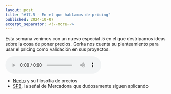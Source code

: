 ```yaml
---
layout: post
title: "#17.5 - En el que hablamos de pricing"
published: 2024-10-07
excerpt_separator: <!--more-->
---
```

Esta semana venimos con un nuevo especial .5 en el que destripamos ideas sobre la cosa de poner precios. Gorka nos cuenta su planteamiento para usar el pricing como validación en sus proyectos.<!--more-->

<audio controls src="https://cajon-de-saastre.b-cdn.net/17.5.mp3"></audio>

<ul><li><a href="https://www.neeto.com/pricing-philosophy">Neeto</a> y su filosofía de precios</li><li><a href="https://info.mercadona.es/es/actualidad/mas-que-nunca-siempre-precios-bajos/news">SPB</a>, la señal de Mercadona que dudosamente siguen aplicando</li></ul>
